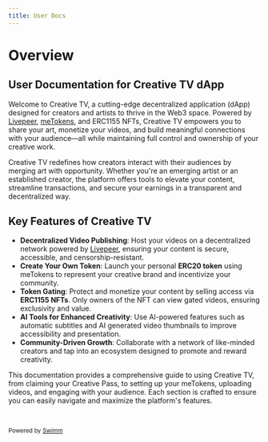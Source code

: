```yaml
---
title: User Docs
---
```


# Overview

## **User Documentation for Creative TV dApp**

Welcome to Creative TV, a cutting-edge decentralized application (dApp) designed for creators and artists to thrive in the Web3 space. Powered by [Livepeer](https://www.livepeer.org/), [meTokens](https://token.me/), and ERC1155 NFTs, Creative TV empowers you to share your art, monetize your videos, and build meaningful connections with your audience—all while maintaining full control and ownership of your creative work.

Creative TV redefines how creators interact with their audiences by merging art with opportunity. Whether you're an emerging artist or an established creator, the platform offers tools to elevate your content, streamline transactions, and secure your earnings in a transparent and decentralized way.

## **Key Features of Creative TV**

- **Decentralized Video Publishing**: Host your videos on a decentralized network powered by [Livepeer](https://www.livepeer.org/), ensuring your content is secure, accessible, and censorship-resistant.
- **Create Your Own Token**: Launch your personal **ERC20 token** using meTokens to represent your creative brand and incentivize your community.
- **Token Gating**: Protect and monetize your content by selling access via **ERC1155 NFTs**. Only owners of the NFT can view gated videos, ensuring exclusivity and value.
- **AI Tools for Enhanced Creativity**: Use AI-powered features such as automatic subtitles and AI generated video thumbnails to improve accessibility and presentation.
- **Community-Driven Growth**: Collaborate with a network of like-minded creators and tap into an ecosystem designed to promote and reward creativity.

This documentation provides a comprehensive guide to using Creative TV, from claiming your Creative Pass, to setting up your meTokens, uploading videos, and engaging with your audience. Each section is crafted to ensure you can easily navigate and maximize the platform's features.

&nbsp;

<SwmMeta version="3.0.0" repo-id="Z2l0aHViJTNBJTNBY3J0djMlM0ElM0FjcmVhdGl2ZXBsYXRmb3Jt" repo-name="crtv3"><sup>Powered by [Swimm](https://app.swimm.io/)</sup></SwmMeta>
